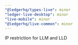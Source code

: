 ```yaml
---
"@ledgerhq/types-live": minor
"ledger-live-desktop": minor
"live-mobile": minor
"@ledgerhq/live-common": minor
---
```


IP restriction for LLM and LLD
